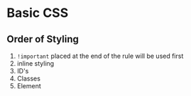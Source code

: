# Basic CSS

## Order of Styling

1. `!important` placed at the end of the rule will be used first
2. inline styling
3. ID's
4. Classes
5. Element
